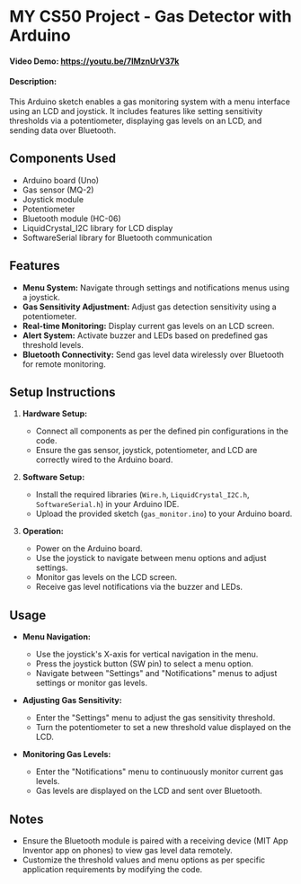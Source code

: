 # MY CS50 Project - Gas Detector with Arduino
#### Video Demo:  <https://youtu.be/7lMznUrV37k>
#### Description:

This Arduino sketch enables a gas monitoring system with a menu interface using an LCD and joystick. It includes features like setting sensitivity thresholds via a potentiometer, displaying gas levels on an LCD, and sending data over Bluetooth.

## Components Used
- Arduino board (Uno)
- Gas sensor (MQ-2)
- Joystick module
- Potentiometer
- Bluetooth module (HC-06)
- LiquidCrystal_I2C library for LCD display
- SoftwareSerial library for Bluetooth communication

## Features
- **Menu System:** Navigate through settings and notifications menus using a joystick.
- **Gas Sensitivity Adjustment:** Adjust gas detection sensitivity using a potentiometer.
- **Real-time Monitoring:** Display current gas levels on an LCD screen.
- **Alert System:** Activate buzzer and LEDs based on predefined gas threshold levels.
- **Bluetooth Connectivity:** Send gas level data wirelessly over Bluetooth for remote monitoring.

## Setup Instructions
1. **Hardware Setup:**
   - Connect all components as per the defined pin configurations in the code.
   - Ensure the gas sensor, joystick, potentiometer, and LCD are correctly wired to the Arduino board.

2. **Software Setup:**
   - Install the required libraries (`Wire.h`, `LiquidCrystal_I2C.h`, `SoftwareSerial.h`) in your Arduino IDE.
   - Upload the provided sketch (`gas_monitor.ino`) to your Arduino board.

3. **Operation:**
   - Power on the Arduino board.
   - Use the joystick to navigate between menu options and adjust settings.
   - Monitor gas levels on the LCD screen.
   - Receive gas level notifications via the buzzer and LEDs.

## Usage
- **Menu Navigation:**
  - Use the joystick's X-axis for vertical navigation in the menu.
  - Press the joystick button (SW pin) to select a menu option.
  - Navigate between "Settings" and "Notifications" menus to adjust settings or monitor gas levels.

- **Adjusting Gas Sensitivity:**
  - Enter the "Settings" menu to adjust the gas sensitivity threshold.
  - Turn the potentiometer to set a new threshold value displayed on the LCD.

- **Monitoring Gas Levels:**
  - Enter the "Notifications" menu to continuously monitor current gas levels.
  - Gas levels are displayed on the LCD and sent over Bluetooth.

## Notes
- Ensure the Bluetooth module is paired with a receiving device (MIT App Inventor app on phones) to view gas level data remotely.
- Customize the threshold values and menu options as per specific application requirements by modifying the code.

